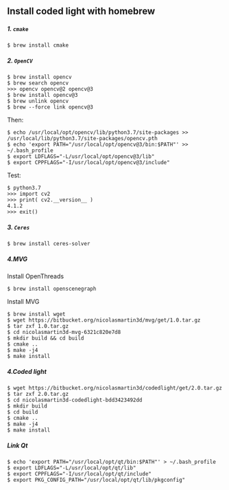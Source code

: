 ## Install coded light with homebrew

##### 1. `cmake`
```$ brew install cmake```

##### 2. `OpenCV`
```
$ brew install opencv
$ brew search opencv
>>> opencv opencv@2 opencv@3
$ brew install opencv@3
$ brew unlink opencv
$ brew --force link opencv@3
```
Then:

```
$ echo /usr/local/opt/opencv/lib/python3.7/site-packages >> /usr/local/lib/python3.7/site-packages/opencv.pth
$ echo 'export PATH="/usr/local/opt/opencv@3/bin:$PATH"' >> ~/.bash_profile 
$ export LDFLAGS="-L/usr/local/opt/opencv@3/lib"
$ export CPPFLAGS="-I/usr/local/opt/opencv@3/include"
```

Test:

```
$ python3.7
>>> import cv2
>>> print( cv2.__version__ ) 
4.1.2
>>> exit()
```

##### 3. `Ceres`
```$ brew install ceres-solver```

##### 4.MVG

Install OpenThreads

```
$ brew install openscenegraph
```
Install MVG

```
$ brew install wget 
$ wget https://bitbucket.org/nicolasmartin3d/mvg/get/1.0.tar.gz
$ tar zxf 1.0.tar.gz
$ cd nicolasmartin3d-mvg-6321c820e7d8
$ mkdir build && cd build 
$ cmake ..
$ make -j4
$ make install
```
##### 4.Coded light

```
$ wget https://bitbucket.org/nicolasmartin3d/codedlight/get/2.0.tar.gz
$ tar zxf 2.0.tar.gz
$ cd nicolasmartin3d-codedlight-bdd3423492dd
$ mkdir build 
$ cd build
$ cmake ..
$ make -j4
$ make install
```
##### Link Qt
```
$ echo 'export PATH="/usr/local/opt/qt/bin:$PATH"' > ~/.bash_profile
$ export LDFLAGS="-L/usr/local/opt/qt/lib"
$ export CPPFLAGS="-I/usr/local/opt/qt/include"
$ export PKG_CONFIG_PATH="/usr/local/opt/qt/lib/pkgconfig"
```








